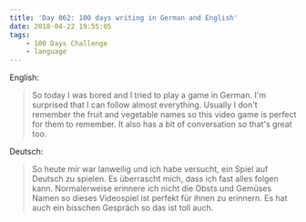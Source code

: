 ```yaml
---
title: 'Day 062: 100 days writing in German and English'
date: 2018-04-22 19:55:05
tags:
    - 100 Days Challenge
    - language
---
```

English:
> So today I was bored and I tried to play a game in German. I'm surprised that I can follow almost everything. Usually I don't remember the fruit and vegetable names so this video game is perfect for them to remember. It also has a bit of conversation so that's great too.

Deutsch:
> So heute mir war lanweilig und ich habe versucht, ein Spiel auf Deutsch zu spielen. Es überrascht mich, dass ich fast alles folgen kann. Normalerweise erinnere ich nicht die Obsts und Gemüses Namen so dieses Videospiel ist perfekt für ihnen zu erinnern. Es hat auch ein bisschen Gespräch so das ist toll auch.